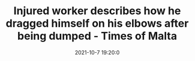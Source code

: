 ---
"title": "Injured worker describes how he dragged himself on his elbows after being dumped - Times of Malta"
"date": "2021-10-7 19:20:0"
"feed_name": "GOOGLENEWSCONSTRUCTION"
"feed_website": "https://news.google.com/search?q=construction%2Bincident&hl=en-US&gl=US&ceid=US:en"
"feed_rss": "https://news.google.com/rss/search?q=construction%2Bincident&hl=en-US&gl=US&ceid=US:en"
"link": "https://timesofmalta.com/articles/view/injured-worker-describes-how-he-dragged-himself-on-his-elbows-after.906349"
"source": "{'href': 'https://timesofmalta.com', 'title': 'Times of Malta'}"
"file": "_posts/2021-1-1-9dc6afee2ab20718dec1d6f56ba6f90d825bf589.md"
"accident": "1"
"drilling": "0"
"dead": "1"
"injured": "0"
"arrested": "0"
"place": "unknown place"
"where": "unknown site"
"causes": "unknown"
"place_uri": "unknown place"
---